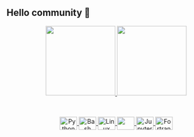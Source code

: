 ## Hello community 👋

<!--
**vhmarrafon/vhmarrafon** is a ✨ _special_ ✨ repository because its `README.md` (this file) appears on your GitHub profile.

Here are some ideas to get you started:

- 🔭 I’m currently working on ...
- 🌱 I’m currently learning ...
- 👯 I’m looking to collaborate on ...
- 🤔 I’m looking for help with ...
- 💬 Ask me about ...
- 📫 How to reach me: ...
- 😄 Pronouns: ...
- ⚡ Fun fact: ...
-->
<div align="center">
  <a href="https://github.com/vhmarrafon">
  <img height="160em" src="https://github-readme-stats.vercel.app/api?username=vhmarrafon&show_icons=true&theme=dark&include_all_commits=true&count_private=true"/>
  <img height="160em" src="https://github-readme-stats.vercel.app/api/top-langs/?username=vhmarrafon&layout=compact&langs_count=7&theme=dark"/>
</div>

##

<!-- Just change src = https://devicon.dev/ -->
<div style="display: inline_block; text-align: center"><br>
    <img align="center" alt="Python" height="30" width="40" src="https://cdn.jsdelivr.net/gh/devicons/devicon/icons/python/python-original.svg" />
    <img align="center" alt="Bash" height="30" width="40" src="https://cdn.jsdelivr.net/gh/devicons/devicon/icons/bash/bash-original.svg" />
    <img align="center" alt="Linux" height="30" width="40" src="https://cdn.jsdelivr.net/gh/devicons/devicon/icons/linux/linux-original.svg" />
    <img align="center" alta="Git" height="30" width="40" src="https://cdn.jsdelivr.net/gh/devicons/devicon/icons/git/git-plain-wordmark.svg" />
    <img align="center" alt="Jupyter" height="30" width="40" src="https://cdn.jsdelivr.net/gh/devicons/devicon@latest/icons/jupyter/jupyter-original-wordmark.svg" />
    <img align="center" alt="Fortran" height="30" width="40" src="https://cdn.jsdelivr.net/gh/devicons/devicon@latest/icons/fortran/fortran-original.svg" />

</div>
